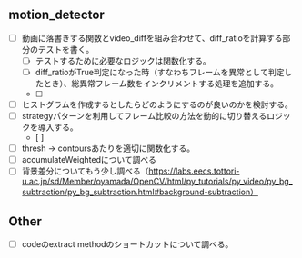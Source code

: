## motion_detector
- [ ] 動画に落書きする関数とvideo_diffを組み合わせて、diff_ratioを計算する部分のテストを書く。
    - [ ] テストするために必要なロジックは関数化する。
    - [ ] diff_ratioがTrue判定になった時（すなわちフレームを異常として判定したとき）、総異常フレーム数をインクリメントする処理を追加する。
    - [ ] 
- [ ] ヒストグラムを作成するとしたらどのようにするのが良いのかを検討する。
- [ ] strategyパターンを利用してフレーム比較の方法を動的に切り替えるロジックを導入する。
    - [ ] 
- [ ] thresh -> contoursあたりを適切に関数化する。
- [ ] accumulateWeightedについて調べる
- [ ] 背景差分についてもう少し調べる（https://labs.eecs.tottori-u.ac.jp/sd/Member/oyamada/OpenCV/html/py_tutorials/py_video/py_bg_subtraction/py_bg_subtraction.html#background-subtraction）

## Other
 - [ ] codeのextract methodのショートカットについて調べる。